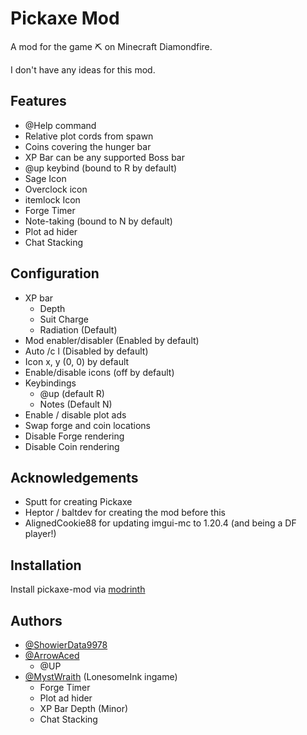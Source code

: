 
# Pickaxe Mod

A mod for the game ⛏️ on Minecraft Diamondfire.

I don't have any ideas for this mod.

## Features

- @Help command
- Relative plot cords from spawn
- Coins covering the hunger bar
- XP Bar can be any supported Boss bar
- @up keybind (bound to R by default)
- Sage Icon
- Overclock icon
- itemlock Icon
- Forge Timer
- Note-taking (bound to N by default)
- Plot ad hider
- Chat Stacking

## Configuration
- XP bar 
   - Depth
   - Suit Charge
   - Radiation (Default)
- Mod enabler/disabler (Enabled by default)
- Auto /c l (Disabled by default)
- Icon x, y (0, 0) by default
- Enable/disable icons (off by default)
- Keybindings
   - @up (default R)
   - Notes (Default N)
- Enable / disable plot ads
- Swap forge and coin locations
- Disable Forge rendering
- Disable Coin rendering

## Acknowledgements

- Sputt for creating Pickaxe
- Heptor / baltdev for creating the mod before this
- AlignedCookie88 for updating imgui-mc to 1.20.4 (and being a DF player!)

## Installation

Install pickaxe-mod via [modrinth](https://modrinth.com/mod/pickaxe-mod)
## Authors

- [@ShowierData9978](https://www.github.com/ShowierData9978)
- [@ArrowAced](https://www.github.com/ArrowAced)
    - @UP
- [@MystWraith](https://github.com/MystWraith) (LonesomeInk ingame)
   - Forge Timer
   - Plot ad hider
  - XP Bar Depth (Minor)
  - Chat Stacking
